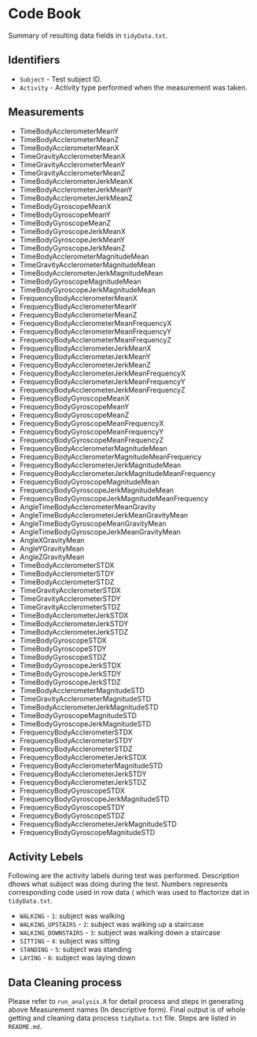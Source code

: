 

# Code Book
Summary of resulting data fields in `tidyData.txt`.

## Identifiers

 - `Subject` -  Test subject ID.
 - `Activity` - Activity type performed when the measurement was taken.
## Measurements


- TimeBodyAcclerometerMeanY
- TimeBodyAcclerometerMeanZ
- TimeBodyAcclerometerMeanX
- TimeGravityAcclerometerMeanX
- TimeGravityAcclerometerMeanY
- TimeGravityAcclerometerMeanZ
- TimeBodyAcclerometerJerkMeanX
- TimeBodyAcclerometerJerkMeanY
- TimeBodyAcclerometerJerkMeanZ
- TimeBodyGyroscopeMeanX
- TimeBodyGyroscopeMeanY
- TimeBodyGyroscopeMeanZ
- TimeBodyGyroscopeJerkMeanX
- TimeBodyGyroscopeJerkMeanY
- TimeBodyGyroscopeJerkMeanZ
- TimeBodyAcclerometerMagnitudeMean
- TimeGravityAcclerometerMagnitudeMean
- TimeBodyAcclerometerJerkMagnitudeMean
- TimeBodyGyroscopeMagnitudeMean
- TimeBodyGyroscopeJerkMagnitudeMean
- FrequencyBodyAcclerometerMeanX
- FrequencyBodyAcclerometerMeanY
- FrequencyBodyAcclerometerMeanZ
- FrequencyBodyAcclerometerMeanFrequencyX
- FrequencyBodyAcclerometerMeanFrequencyY
- FrequencyBodyAcclerometerMeanFrequencyZ
- FrequencyBodyAcclerometerJerkMeanX
- FrequencyBodyAcclerometerJerkMeanY
- FrequencyBodyAcclerometerJerkMeanZ
- FrequencyBodyAcclerometerJerkMeanFrequencyX
- FrequencyBodyAcclerometerJerkMeanFrequencyY
- FrequencyBodyAcclerometerJerkMeanFrequencyZ
- FrequencyBodyGyroscopeMeanX
- FrequencyBodyGyroscopeMeanY
- FrequencyBodyGyroscopeMeanZ
- FrequencyBodyGyroscopeMeanFrequencyX
- FrequencyBodyGyroscopeMeanFrequencyY
- FrequencyBodyGyroscopeMeanFrequencyZ
- FrequencyBodyAcclerometerMagnitudeMean
- FrequencyBodyAcclerometerMagnitudeMeanFrequency
- FrequencyBodyAcclerometerJerkMagnitudeMean
- FrequencyBodyAcclerometerJerkMagnitudeMeanFrequency
- FrequencyBodyGyroscopeMagnitudeMean
- FrequencyBodyGyroscopeJerkMagnitudeMean
- FrequencyBodyGyroscopeJerkMagnitudeMeanFrequency
- AngleTimeBodyAcclerometerMeanGravity
- AngleTimeBodyAcclerometerJerkMeanGravityMean
- AngleTimeBodyGyroscopeMeanGravityMean
- AngleTimeBodyGyroscopeJerkMeanGravityMean
- AngleXGravityMean
- AngleYGravityMean
- AngleZGravityMean
- TimeBodyAcclerometerSTDX
- TimeBodyAcclerometerSTDY
- TimeBodyAcclerometerSTDZ
- TimeGravityAcclerometerSTDX
- TimeGravityAcclerometerSTDY
- TimeGravityAcclerometerSTDZ
- TimeBodyAcclerometerJerkSTDX
- TimeBodyAcclerometerJerkSTDY
- TimeBodyAcclerometerJerkSTDZ
- TimeBodyGyroscopeSTDX
- TimeBodyGyroscopeSTDY
- TimeBodyGyroscopeSTDZ
- TimeBodyGyroscopeJerkSTDX
- TimeBodyGyroscopeJerkSTDY
- TimeBodyGyroscopeJerkSTDZ
- TimeBodyAcclerometerMagnitudeSTD
- TimeGravityAcclerometerMagnitudeSTD
- TimeBodyAcclerometerJerkMagnitudeSTD
- TimeBodyGyroscopeMagnitudeSTD
- TimeBodyGyroscopeJerkMagnitudeSTD
- FrequencyBodyAcclerometerSTDX
- FrequencyBodyAcclerometerSTDY
- FrequencyBodyAcclerometerSTDZ
- FrequencyBodyAcclerometerJerkSTDX
- FrequencyBodyAcclerometerMagnitudeSTD
- FrequencyBodyAcclerometerJerkSTDY
- FrequencyBodyAcclerometerJerkSTDZ
- FrequencyBodyGyroscopeSTDX
- FrequencyBodyGyroscopeJerkMagnitudeSTD
- FrequencyBodyGyroscopeSTDY
- FrequencyBodyGyroscopeSTDZ  
- FrequencyBodyAcclerometerJerkMagnitudeSTD  
- FrequencyBodyGyroscopeMagnitudeSTD
## Activity Lebels
Following are the activity labels during test was performed. Description dhows what subject was doing during the test. Numbers represents corresponding code used in row data ( which was used to ffactorize dat in `tidyData.txt`.
-   `WALKING`   -  `1`: subject was walking 
-   `WALKING_UPSTAIRS` - `2`: subject was walking up a staircase 
-   `WALKING_DOWNSTAIRS`  - `3`: subject was walking down a staircase 
-   `SITTING` - `4`: subject was sitting 
-   `STANDING`  - `5`: subject was standing 
-   `LAYING` - `6`: subject was laying down 
## Data Cleaning process
Please refer to `run_analysis.R` for detail process and steps in generating above Measurement names (In descriptive form).  Final output is of whole getting and cleaning data process `tidyData.txt` file. Steps are listed in `README.md`.


